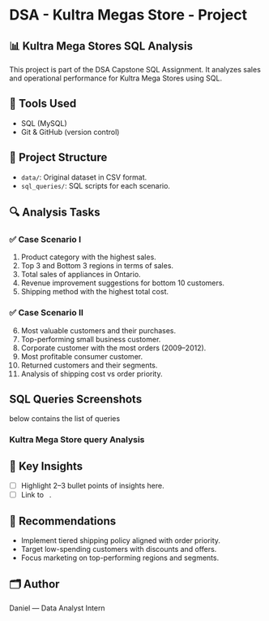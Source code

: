 # DSA - Kultra Megas Store - Project
## 📊 Kultra Mega Stores SQL Analysis

This project is part of the DSA Capstone SQL Assignment. It analyzes sales and operational performance for Kultra Mega Stores using SQL.

## 🧰 Tools Used
- SQL (MySQL)
- Git & GitHub (version control)

## 📁 Project Structure
- `data/`: Original dataset in CSV format.
- `sql_queries/`: SQL scripts for each scenario.

## 🔍 Analysis Tasks

### ✅ Case Scenario I
1. Product category with the highest sales.
2. Top 3 and Bottom 3 regions in terms of sales.
3. Total sales of appliances in Ontario.
4. Revenue improvement suggestions for bottom 10 customers.
5. Shipping method with the highest total cost.

### ✅ Case Scenario II
6. Most valuable customers and their purchases.
7. Top-performing small business customer.
8. Corporate customer with the most orders (2009–2012).
9. Most profitable consumer customer.
10. Returned customers and their segments.
11. Analysis of shipping cost vs order priority.

## SQL Queries Screenshots
below contains the list of queries

### Kultra Mega Store query Analysis


## 📌 Key Insights
- [ ] Highlight 2–3 bullet points of insights here.
- [ ] Link to ` `.

## 🧠 Recommendations
- Implement tiered shipping policy aligned with order priority.
- Target low-spending customers with discounts and offers.
- Focus marketing on top-performing regions and segments.

## 🗂️ Author
Daniel — Data Analyst Intern  
